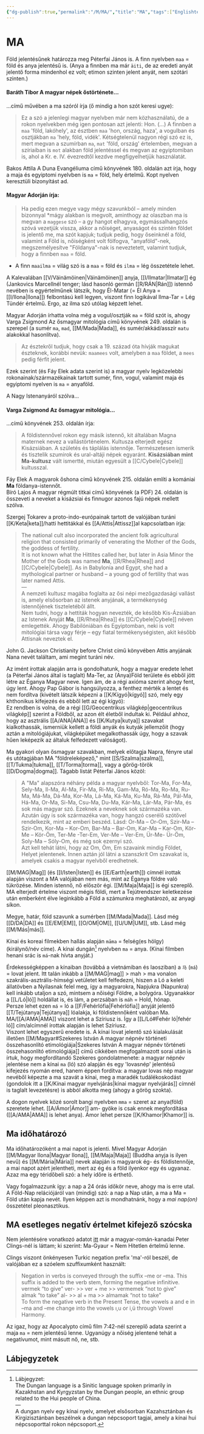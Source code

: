 ```yaml
---
{"dg-publish":true,"permalink":"/M/MA/","title":"MA","tags":["Englishtexttranslated"],"created":"2024-04-21T14:10","updated":"2025-10-10T21:55"}
---
```



# MA

Föld jelentésűnek határozza meg Péterfai János is. A finn nyelvben `maa` = föld és anya jelentésű is. (Anya a finnben ma már `äiti`, de az eredeti anyát jelentő forma mindenhol ez volt; etimon szinten jelent anyát, nem szótári szinten.)  

#### Baráth Tibor A magyar népek őstörténete...  

...című művében a ma szóról írja (ő mindig a hon szót keresi ugye):  
> Ez a szó a jelenlegi magyar nyelvben már nem közhasználatú, de a rokon nyelvekben még igen pontosan azt jelenti: Hon. (...) A finnben a `maa` 'föld, lakóhely', az észtben `maa` 'hon, ország, haza', a vogulban és osztjákban `ma` 'hely, föld, vidék'. Kétségtelenül nagyon régi szó ez is, mert megvan a szumírban `ma`, `mat` 'föld, ország' értelemben, megvan a szíriaiban is `mot` alakban föld jelentéssel és megvan az egyiptomiban is, ahol a Kr. e. IV. évezredtől kezdve megfigyelhetjük használatát.  

Bakos Attila A Duna Evangéliuma című könyvének 180. oldalán azt írja, hogy a maja és egyiptomi nyelvben is `ma` = föld, hely értelmű. Kopt nyelven keresztüli bizonyítást ad.  

#### Magyar Adorján írja:  

> Ha pedig ezen megye vagy mégy szavunkból – amely minden bizonnyal \*mágy alakban is megvolt, aminthogy az olaszban ma is megvan a `maggese` szó – a gy hangot elhagyva, egymássalhangzós szóvá vezetjük vissza, akkor a nőiséget, anyaságot és szintén földet is jelentő me, ma szót kapjuk; tudjuk pedig, hogy őseinknél a föld, valamint a Föld is, nőiségként volt fölfogva, "anyaföld"-nek, megszemélyesítve "Földanya"-nak is neveztetett, valamint tudjuk, hogy a finnben `maa` = föld.  
- A finn `maailma` = világ szó is a `maa` = föld és `ilma` = lég összetétele lehet.

A Kalevalában [[V/Väinämöinen\|Väinämöinen]] anyja, [[I/Ilmatar\|Ilmatar]] ég (Jankovics Marcellnél tenger; lásd hasonló germán [[R/RÁN\|Rán]]) istennő nevében is egyértelműnek látszik, hogy Él-Matar (= Él Anya = [[I/Ilona\|Ilona]]) felbontású kell legyen, viszont finn logikával Ilma-Tar = Lég Tündér értelmű. Ergo, az ilma szó utólag képzett lehet.  

Magyar Adorján írhatta volna még a vogul/osztják `ma` = föld szót is, ahogy Varga Zsigmond Az ősmagyar mitológia című könyvének 249. oldalán is szerepel (a sumér `ma`, `mad`, [[M/Mada\|Mada]], és sumér/akkád/asszír `matu` alakokkal hasonlítva).  
> Az észtekről tudjuk, hogy csak a 19. század óta hívják magukat észteknek, korábbi nevük: `maamees` volt, amelyben a `maa` földet, a `mees` pedig férfit jelent.  

Ezek szerint (és Fáy Elek adata szerint is) a magyar nyelv legközelebbi rokonainak/származékainak tartott sumér, finn, vogul, valamint maja és egyiptomi nyelven is `ma` = anyaföld.  

A Nagy Istenanyáról szólva...

#### Varga Zsigmond Az ősmagyar mitológia...

...című könyvének 253. oldalán írja:  
> A földistennővel rokon egy másik istennő, kit általában Magna maternek nevez a vallástörténelem. Kultusza elterjedt egész Kisázsiában. A születés és táplálás istennője. Természetesen ismerik és tisztelik szumirok és ural-altáji népek egyaránt. **Kisázsiában mint Ma-kultusz** vált ismertté, miután egyesült a [[C/Cybele\|Cybele]] kultusszal.  

Fáy Elek A magyarok őshona című könyvének 215. oldalán említi a komániai **Ma** földanya-istennőt.  
Bíró Lajos A magyar régmúlt titkai című könyvének (a PDF) 24. oldalán is összeveti a neveket a kisázsiai és finnugor azonos fajú népek mellett szólva.  

Szergej Tokarev a proto-indo-európainak tartott de valójában turáni [[K/Keta\|keta]]/hatti hettitákkal és [[A/Attis\|Attissz]]al kapcsolatban írja:  
> The national cult also incorporated the ancient folk agricultural religion that consisted primarily of venerating the Mother of the Gods, the goddess of fertility.  
> It is not known what the Hittites called her, but later in Asia Minor the Mother of the Gods was named **Ma**, [[R/Rhea\|Rhea]] and [[C/Cybele\|Cybele]]. As in Babylonia and Egypt, she had a mythological partner or husband – a young god of fertility that was later named Attis.  
> —  
> A nemzeti kultusz magába foglalta az ősi népi mezőgazdasági vallást is, amely elsősorban az istenek anyjának, a termékenység istennőjének tiszteletéből állt.  
> Nem tudni, hogy a hettiták hogyan nevezték, de később Kis-Ázsiában az Istenek Anyját **Ma**, [[R/Rhea\|Rhea]] és [[C/Cybele\|Cybele]] néven emlegették. Ahogy Babilóniában és Egyiptomban, neki is volt mitológiai társa vagy férje – egy fiatal termékenységisten, akit később Attisnak neveztek el.  

John G. Jackson Christianity before Christ című könyvében Attis anyjának Nana nevét találtam, ami megint turáni név.  

  
Az imént írottak alapján arra is gondolhatunk, hogy a magyar eredete lehet (a Péterfai János által is taglalt) Ma-Ter, az (Anya)Föld területe és ebből jött létre az Éganya Magyar neve. Igen ám, de a régi axióma szerint ahogy fent, úgy lent. Ahogy Pap Gábor is hangsúlyozza, a fenthez mérték a lentet és nem fordítva (kivételt látszik képezni a [[K/Kígyó\|kígyó]] szó, mely egy khthonikus kifejezés és ebből lett az égi kígyó):  
Ez rendben is volna, de a régi [[G/Geocentrikus világkép\|geocentrikus világkép]] szerint a Földből, az azon élt életből indultak ki. Például ahhoz, hogy az asztrális [[A/ANA\|ANA]] és [[K/Kutya\|kutya]] szavakat kialkothassák, ismerniük kellett a földi anyák és kutyák jellemzőit (hogy aztán a mitológiájukat, világképüket megalkothassák úgy, hogy a szavak hűen leképezik az általuk felfedezett valóságot).  

Ma gyakori olyan ősmagyar szavakban, melyek előtagja Napra, fényre utal és utótagjában MA "földreleképező," mint [[S/Szalma\|szalma]], [[T/Tukma\|tukma]], [[T/Torma\|torma]], vagy a görög-török [[D/Dogma\|dogma]]. Tágabb listát Péterfai János közöl:  
> A "Ma" alapszóra néhány példa a magyar nyelvből: Tor-Ma, For-Ma, Sely-Ma, Il-Ma, Al-Ma, Fir-Ma, Ri-Ma, Gam-Ma, Ró-Ma, Ro-Ma, Ru-Ma, Má-Ma, Dá-Ma, Kor-Ma, Lá-Ma, Ká-Ma, Ku-Ma, Rá-Ma, Pál-Ma, Há-Ma, Or-Ma, Si-Ma, Csu-Ma, Du-Ma, Kár-Ma, Lár-Ma, Pár-Ma, és sok más magyar szó. Ezeknek a neveknek sok származéka van. Azután úgy is sok származéka van, hogy hangzó cserélő szótővel rendelkezik, mint az emberi beszéd. Lásd: Or-Ma – Or-Om, Szir-Ma – Szir-Om, Kor-Ma – Kor-Om, Bar-Ma – Bar-Om, Kar-Ma – Kar-Om, Kör-Me – Kör-Öm, Ter-Me -Ter-Em, Ver-Me – Ver-Em, Ür-Me- Ür-Öm, Soly-Ma – Sóly-Om, és még sok ezernyi szó.  
> Azt kell tehát látni, hogy az Om, Öm, Em szavaink mindig Földet, Helyet jelentenek. Innen aztán jól látni a szanszkrit Om szavakat is, amelyek csakis a magyar nyelvből eredhetnek.  

[[M/MAG\|Mag]] (és [[I/Isten\|Isten]] és [[E/Earth\|earth]]) címnél írottak alapján viszont a MA valójában nem más, mint az Éganya földre való tükrözése. Minden istennő, nő először égi. [[M/Maja\|Maja]] is égi szereplő. MA elterjedt értelme viszont mégis földi, mert a Tejútrendszer keletkezése után emberként élve leginkább a Föld a számunkra meghatározó, az anyagi síkon.  

Megye, határ, föld szavunk a sumérben [[M/Mada\|Mada]]. Lásd még [[D/DA\|DA]] és [[E/EM\|EM]], [[O/OM\|OM]], [[U/UM\|UM]], stb. Lásd még [[M/Más\|más]].  

Kínai és koreai filmekben hallás alapján `māma` = felség(es hölgy) (királynő/név címe). A kínai dungán[^1] nyelvben `ma` = anya. (Kínai filmben henani srác is `má`-nak hívta anyját.)  

Érdekességképpen a kínaiban (továbbá a vietnámiban és laosziban) a `马` (`má`) = lovat jelent. Itt talán inkább a [[M/MAG\|mag]] > mah > ma vonalon szakrális-asztrális-hímségi vetületet kell felfedezni, hiszen a Ló a keleti állatövben a Nyilasnak felel meg, így a magyarokra, Napjukra (Napunkra) kell inkább utaljon a szó, mintsem a nőiségi Földre, a bolygóra. Ugyanakkor a [[L/Ló\|ló]] holdállat is, és lám, a perzsában is `máh` = Hold, hónap.  
Persze lehet ezen `má` = ló a [[F/Fehérlófia\|Fehérlófia]] anyját jelentő [[T/Tejútanya\|Tejútanya]] lóalakja, ki földistennőként valóban Ma. MA/[[A/AMA\|AMA]] viszont lehet a Szíriusz is. Így a [[L/Ló#Fehér ló\|fehér ló]] cím/alcímnél írottak alapján is lehet Szíriusz.  
Viszont lehet egyszerű eredete is. A kínai lovat jelentő szó kialakulását illetően [[M/Magyar#Szekeres István A magyar népnév történeti összehasonlító etimológiája\|Szekeres István A magyar népnév történeti összehasonlító etimológiája]] című cikkében megfogalmazott sorai után is írtuk, hogy megfordítandó Szekeres gondolatmenete: a magyar népnév jelentése nem a kínai `ma` (ló) szó alapján és egy 'lovasnép' jelentésű kifejezés nyomán ered, hanem éppen fordítva: a magyar lovas nép magyar nevéből képezte a ma szavát a kínai, meg a maradék tudálékoskodást (gondolok itt a [[K/Kínai magyar nyelvjárás\|kínai magyar nyelvjárás]] címnél is taglalt levezetésre) is abból alkotta meg (ahogy a görög szokta).  

A dogon nyelvek közé sorolt bangi nyelvben `mma` = szeret az anya(föld) szeretete lehet. [[A/Ámor\|Ámor]] am- gyöke is csak ennek megfordítása ([[A/AMA\|AMA]] is lehet anya). Ámor lehet persze [[K/Khamor\|Khamor]] is.  

## Ma időhatározó

Ma időhatározóként a mai napot is jelenti. Mivel Magyar Adorján [[M/Magyar Ilona\|Magyar Ilona]], [[M/Maja\|Maja]] (Buddha anyja is ilyen nevű) és [[M/Mária\|Mária]] nevek alapján is magyarok ég- és földistennője, a mai napot azért jelentheti, mert az ég és a föld ilyenkor egy és ugyanaz. Azaz ma egy téridőbeli szó: a hely időre is érthető.  

Vagy fogalmazzunk így: a nap a 24 órás időkör neve, ahogy ma is erre utal. A Föld-Nap relációjáról van (mindig) szó: a nap a Nap után, a ma a Ma = Föld után kapja nevét. Ilyen képpen azt is mondhatnánk, hogy a *mai nap(on)* összetétel pleonasztikus.  

## MA esetleges negatív értelmet kifejező szócska

Nem jelentésére vonatkozó adatot [itt](https://web.archive.org/web/20230904184318/https://www.peterclings.com/post/a-possible-origin-of-the-name-magyar) már a magyar-román-kanadai Peter Clings-nél is láttam; ki szerint: Ma-Gyaur = Nem Hitetlen értelmű lenne.  

Clings viszont önkényesen Turkic negation prefix 'ma'-ról beszél, de valójában ez a szóelem szuffixumként használt:  
> Negation in verbs is conveyed through the suffix –me or –ma. This suffix is added to the verb stem, forming the negative infinitive.  
> vermek “to give” ver- >> ver + me >> vermemek “not to give”  
> almak “to take” al- >> al + ma >> almamak “not to take”  
> To form the negative verb in the Present Tense, the vowels a and e in –ma and –me change into the vowels ı,u or i,ü through Vowel Harmony.  

Az igaz, hogy az Apocalypto című film 7:42-nél szereplő adata szerint a maja `ma` = nem jelentésű lenne. Ugyanúgy a nőiség jelentené tehát a negatívumot, mint másutt nő, ne, stb.  

## Lábjegyzetek

[^1]: Lábjegyzet:  
The Dungan language is a Sinitic language spoken primarily in Kazakhstan and Kyrgyzstan by the Dungan people, an ethnic group related to the Hui people of China.  
—  
A dungan nyelv egy kínai nyelv, amelyet elsősorban Kazahsztánban és Kirgizisztánban beszélnek a dungan népcsoport tagjai, amely a kínai hui népcsoporttal rokon népcsoport.  